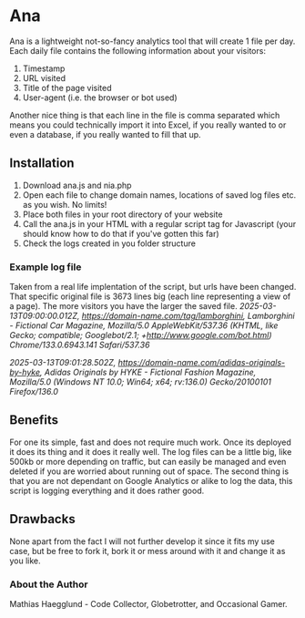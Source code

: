 # Ana
Ana is a lightweight not-so-fancy analytics tool that will create 1 file per day.
Each daily file contains the following information about your visitors:
1. Timestamp
2. URL visited
3. Title of the page visited
4. User-agent (i.e. the browser or bot used)

Another nice thing is that each line in the file is comma separated which means you could technically import it into Excel, if you really wanted to
or even a database, if you really wanted to fill that up.

## Installation
1. Download ana.js and nia.php
2. Open each file to change domain names, locations of saved log files etc. as you wish. No limits!
3. Place both files in your root directory of your website
4. Call the ana.js in your HTML with a regular script tag for Javascript (your should know how to do that if you've gotten this far)
5. Check the logs created in you folder structure

### Example log file
Taken from a real life implentation of the script, but urls have been changed. That specific original file is 3673 lines big (each line representing a view of a page).
The more visitors you have the larger the saved file.
*2025-03-13T09:00:00.012Z, https://domain-name.com/tag/lamborghini, Lamborghini - Fictional Car Magazine, Mozilla/5.0 AppleWebKit/537.36 (KHTML, like Gecko; compatible; Googlebot/2.1; +http://www.google.com/bot.html) Chrome/133.0.6943.141 Safari/537.36*

*2025-03-13T09:01:28.502Z, https://domain-name.com/adidas-originals-by-hyke, Adidas Originals by HYKE - Fictional Fashion Magazine, Mozilla/5.0 (Windows NT 10.0; Win64; x64; rv:136.0) Gecko/20100101 Firefox/136.0*

## Benefits
For one its simple, fast and does not require much work. Once its deployed it does its thing and it does it really well. The log files can be a little big, like 500kb or more depending on traffic, but can easily be managed and even deleted if you are worried about running out of space. The second thing is that you are not dependant on Google Analytics or alike to log the data, this script is logging everything and it does rather good.

## Drawbacks
None apart from the fact I will not further develop it since it fits my use case, but be free to fork it, bork it or mess around with it and change it as you like.

### About the Author
Mathias Haegglund - Code Collector, Globetrotter, and Occasional Gamer.
